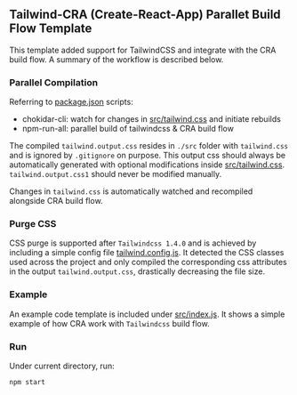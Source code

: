 ## Tailwind-CRA (Create-React-App) Parallet Build Flow Template

This template added support for TailwindCSS and integrate with the CRA build flow. A summary of the workflow is described below.

### Parallel Compilation
Referring to [package.json](./package.json) scripts:
- chokidar-cli: watch for changes in [src/tailwind.css](./src/tailwind.css) and initiate rebuilds
- npm-run-all: parallel build of tailwindcss & CRA build flow

The compiled ```tailwind.output.css``` resides in ```./src``` folder with ```tailwind.css``` and is ignored by ```.gitignore``` on purpose. This output css should always be automatically generated with optional modifications inside [src/tailwind.css](./src/tailwind.css). ```tailwind.output.css1``` should never be modified manually.

Changes in ```tailwind.css``` is automatically watched and recompiled alongside CRA build flow.

### Purge CSS
CSS purge is supported after ```Tailwindcss 1.4.0``` and is achieved by including a simple config file [tailwind.config.js](./tailwind.config.js). It detected the CSS classes used across the project and only compiled the corresponding css attributes in the output ```tailwind.output.css```, drastically decreasing the file size.

### Example
An example code template is included under [src/index.js](./src/index.js). It shows a simple example of how CRA work with ```Tailwindcss``` build flow.

### Run
Under current directory, run:

```npm start```